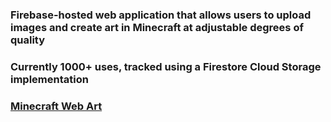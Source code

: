 ### Firebase-hosted web application that allows users to upload images and create art in Minecraft at adjustable degrees of quality
### Currently 1000+ uses, tracked using a Firestore Cloud Storage implementation
### [Minecraft Web Art](https://minecraft-art.web.app/)
